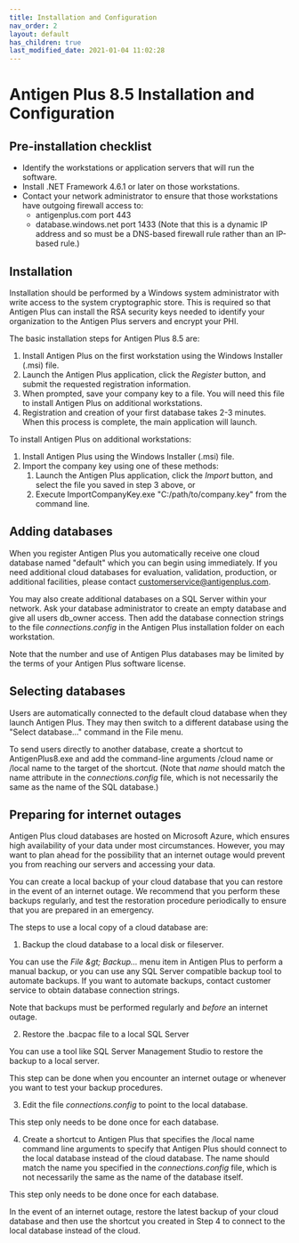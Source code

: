 ```yaml
---
title: Installation and Configuration
nav_order: 2
layout: default
has_children: true
last_modified_date: 2021-01-04 11:02:28
---
```


# Antigen Plus 8.5 Installation and Configuration

## Pre-installation checklist

- Identify the workstations or application servers that will run the software.
- Install .NET Framework 4.6.1 or later on those workstations.
- Contact your network administrator to ensure that those workstations have outgoing firewall access to:
  - antigenplus.com port 443
  - database.windows.net port 1433 (Note that this is a dynamic IP address and so must be a DNS-based firewall rule rather than an IP-based rule.)

## Installation

Installation should be performed by a Windows system administrator with write access to the system cryptographic store. This is required so that Antigen Plus can install the RSA security keys needed to identify your organization to the Antigen Plus servers and encrypt your PHI.

The basic installation steps for Antigen Plus 8.5 are:

1. Install Antigen Plus on the first workstation using the Windows Installer (.msi) file.
2. Launch the Antigen Plus application, click the _Register_ button, and submit the requested registration information.
3. When prompted, save your company key to a file. You will need this file to install Antigen Plus on additional workstations.
4. Registration and creation of your first database takes 2-3 minutes. When this process is complete, the main application will launch.

To install Antigen Plus on additional workstations:

1. Install Antigen Plus using the Windows Installer (.msi) file.
2. Import the company key using one of these methods:
    1. Launch the Antigen Plus application, click the _Import_ button, and select the file you saved in step 3 above, or
    2. Execute ImportCompanyKey.exe &quot;C:/path/to/company.key&quot; from the command line.

## Adding databases

When you register Antigen Plus you automatically receive one cloud database named &quot;default&quot; which you can begin using immediately. If you need additional cloud databases for evaluation, validation, production, or additional facilities, please contact [customerservice@antigenplus.com](mailto:customerservice@antigenplus.com).

You may also create additional databases on a SQL Server within your network. Ask your database administrator to create an empty database and give all users db\_owner access. Then add the database connection strings to the file _connections.config_ in the Antigen Plus installation folder on each workstation.

Note that the number and use of Antigen Plus databases may be limited by the terms of your Antigen Plus software license.

## Selecting databases

Users are automatically connected to the default cloud database when they launch Antigen Plus. They may then switch to a different database using the &quot;Select database…&quot; command in the File menu.

To send users directly to another database, create a shortcut to AntigenPlus8.exe and add the command-line arguments /cloud name or /local name to the target of the shortcut. (Note that _name_ should match the name attribute in the _connections.config_ file, which is not necessarily the same as the name of the SQL database.)

## Preparing for internet outages

Antigen Plus cloud databases are hosted on Microsoft Azure, which ensures high availability of your data under most circumstances. However, you may want to plan ahead for the possibility that an internet outage would prevent you from reaching our servers and accessing your data.

You can create a local backup of your cloud database that you can restore in the event of an internet outage. We recommend that you perform these backups regularly, and test the restoration procedure periodically to ensure that you are prepared in an emergency.

The steps to use a local copy of a cloud database are:

1. Backup the cloud database to a local disk or fileserver.

 You can use the _File \&gt; Backup…_ menu item in Antigen Plus to perform a manual backup, or you can use any SQL Server compatible backup tool to automate backups. If you want to automate backups, contact customer service to obtain database connection strings.

 Note that backups must be performed regularly and _before_ an internet outage.

2. Restore the .bacpac file to a local SQL Server

 You can use a tool like SQL Server Management Studio to restore the backup to a local server.

 This step can be done when you encounter an internet outage or whenever you want to test your backup procedures.

3. Edit the file _connections.config_ to point to the local database.

 This step only needs to be done once for each database.

4. Create a shortcut to Antigen Plus that specifies the /local name command line arguments to specify that Antigen Plus should connect to the local database instead of the cloud database. The name should match the name you specified in the _connections.config_ file, which is not necessarily the same as the name of the database itself.

 This step only needs to be done once for each database.

In the event of an internet outage, restore the latest backup of your cloud database and then use the shortcut you created in Step 4 to connect to the local database instead of the cloud.
